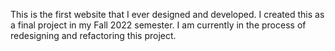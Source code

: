 This is the first website that I ever designed and developed. I created this as a final project in my Fall 2022 semester. I am currently in the process of redesigning and refactoring this project.
